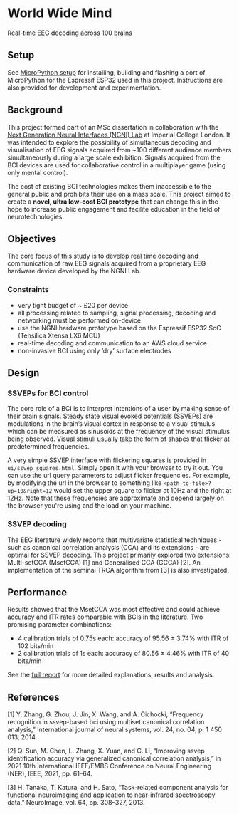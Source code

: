
# World Wide Mind
Real-time EEG decoding across 100 brains

## Setup 
See [MicroPython setup](/micropython/README.md) for installing, building and flashing a port of MicroPython for the Espressif ESP32 used in this project. Instructions are also provided for development and experimentation.
## Background

This project formed part of an MSc dissertation in collaboration with the [Next Generation Neural Interfaces (NGNI) Lab](https://www.imperial.ac.uk/next-generation-neural-interfaces) at Imperial College London. It was intended to explore the possibility of simultaneous decoding and visualisation of EEG signals acquired from ~100 different audience members simultaneously during a large scale exhibition. Signals acquired from the BCI devices are used for collaborative control in a multiplayer game (using only mental control). 

The cost of existing BCI technologies makes them inaccessible to the general public and prohibits their use on a mass scale. This project aimed to create a __novel, ultra low-cost BCI prototype__ that can change this in the hope to increase public engagement and facilite education in the field of neurotechnologies.

## Objectives
The core focus of this study is to develop real time decoding and communication of raw EEG signals acquired from a proprietary EEG hardware device developed by the NGNI Lab.

### Constraints
- very tight budget of ~ £20 per device
- all processing related to sampling, signal processing,
decoding and networking must be performed on-device
- use the NGNI hardware prototype based on the Espressif
ESP32 SoC (Tensilica Xtensa LX6 MCU)
- real-time decoding and communication to an AWS cloud
service
- non-invasive BCI using only ‘dry’ surface electrodes

## Design

### SSVEPs for BCI control
The core role of a BCI is to interpret intentions of a user by making sense of their brain signals. Steady state visual evoked potentials (SSVEPs) are modulations in the brain’s visual cortex in response to a visual stimulus which can be measured as sinusoids at the frequency of the visual stimulus being observed. Visual stimuli usually take the form of shapes that flicker at predetermined frequencies.

A very simple SSVEP interface with flickering squares is provided in `ui/ssvep_squares.html`. Simply open it with your browser to try it out. You can use the url query parameters to adjust flicker frequencies. For example, by modifying the url in the browser to something like `<path-to-file>?up=10&right=12` would set the upper square to flicker at 10Hz and the right at 12Hz. Note that these frequencies are approximate and depend largely on the browser you're using and the load on your machine. 

### SSVEP decoding
The EEG literature widely reports that multivariate statistical techniques - such as canonical correlation analysis (CCA) and its extensions - are optimal for SSVEP decoding. This project primarily explored two extensions: Multi-setCCA (MsetCCA) [1] and Generalised CCA (GCCA) [2]. An implementation of the seminal TRCA algorithm from [3] is also investigated.

## Performance
Results showed that the MsetCCA was most effective and could achieve accuracy and ITR rates comparable with BCIs in the literature. Two promising parameter combinations:
- 4 calibration trials of 0.75s each: accuracy of 95.56 ± 3.74% with ITR of 102 bits/min
- 2 calibration trials of 1s each: accuracy of 80.56 ± 4.46% with ITR of 40 bits/min

See the [full report](https://jamestev.github.io/msc-dissertation.pdf) for more detailed explanations, results and analysis.
## References
[1] Y. Zhang, G. Zhou, J. Jin, X. Wang, and A. Cichocki, “Frequency recognition in ssvep-based bci using multiset canonical correlation analysis,” International journal of neural systems, vol. 24, no. 04, p. 1 450 013, 2014.

[2] Q. Sun, M. Chen, L. Zhang, X. Yuan, and C. Li, “Improving ssvep identification accuracy via generalized canonical correlation analysis,” in 2021 10th International IEEE/EMBS Conference on Neural Engineering (NER), IEEE, 2021, pp. 61–64.

[3] H. Tanaka, T. Katura, and H. Sato, “Task-related component analysis for functional neuroimaging and application to near-infrared spectroscopy data,” NeuroImage, vol. 64, pp. 308–327, 2013.